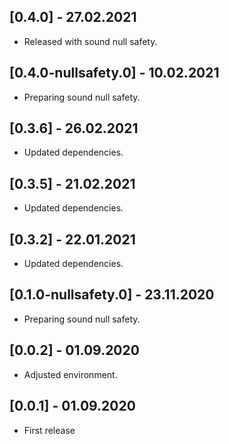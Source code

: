 ## [0.4.0] - 27.02.2021

* Released with sound null safety.

## [0.4.0-nullsafety.0] - 10.02.2021

* Preparing sound null safety.

## [0.3.6] - 26.02.2021

* Updated dependencies.

## [0.3.5] - 21.02.2021

* Updated dependencies.

## [0.3.2] - 22.01.2021

* Updated dependencies.

## [0.1.0-nullsafety.0] - 23.11.2020

* Preparing sound null safety.

## [0.0.2] - 01.09.2020 

* Adjusted environment.

## [0.0.1] - 01.09.2020 

* First release
